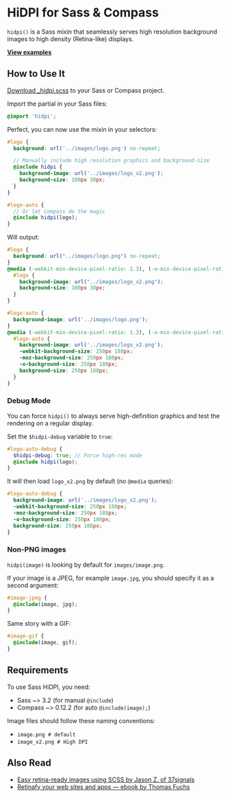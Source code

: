 # HiDPI for Sass & Compass

`hidpi()` is a Sass mixin that seamlessly serves high resolution
background images to high density (Retina-like) displays.

**[View examples](http://www.kaelig.fr/hidpi/examples/ "HiDPI Examples")**

## How to Use It

[Download _hidpi.scss](https://raw.github.com/kaelig/hidpi/master/_hidpi.scss)
to your Sass or Compass project.

Import the partial in your Sass files:

```scss
@import 'hidpi';
```

Perfect, you can now use the mixin in your selectors:

```scss
#logo {
  background: url('../images/logo.png') no-repeat;

  // Manually include high resolution graphics and background-size
  @include hidpi {
    background-image: url('../images/logo_x2.png');
    background-size: 100px 30px;
  }
}

#logo-auto {
  // Or let Compass do the magic
  @include hidpi(logo);
}
```

Will output:

```css
#logo {
  background: url("../images/logo.png") no-repeat;
}
@media (-webkit-min-device-pixel-ratio: 1.3), (-o-min-device-pixel-ratio: 2.6 / 2), (min--moz-device-pixel-ratio: 1.3), (min-device-pixel-ratio: 1.3) {
  #logo {
    background-image: url("../images/logo_x2.png");
    background-size: 100px 30px;
  }
}

#logo-auto {
  background-image: url('../images/logo.png');
}
@media (-webkit-min-device-pixel-ratio: 1.3), (-o-min-device-pixel-ratio: 2.6 / 2), (min--moz-device-pixel-ratio: 1.3), (min-device-pixel-ratio: 1.3) {
  #logo-auto {
    background-image: url('../images/logo_x2.png');
    -webkit-background-size: 250px 188px;
    -moz-background-size: 250px 188px;
    -o-background-size: 250px 188px;
    background-size: 250px 188px;
  }
}
```

### Debug Mode

You can force `hidpi()` to always serve high-definition graphics and test
the rendering on a regular display.

Set the `$hidpi-debug` variable to `true`:

```scss
#logo-auto-debug {
  $hidpi-debug: true; // Force high-res mode
  @include hidpi(logo);
}
```

It will then load `logo_x2.png` by default (no `@media` queries):

```css
#logo-auto-debug {
  background-image: url('../images/logo_x2.png');
  -webkit-background-size: 250px 188px;
  -moz-background-size: 250px 188px;
  -o-background-size: 250px 188px;
  background-size: 250px 188px;
}
```

### Non-PNG images

`hidpi(image)` is looking by default for `images/image.png`.

If your image is a JPEG, for example `image.jpg`, you should specify it as
a second argument:

```scss
#image-jpeg {
  @include(image, jpg);
}
```

Same story with a GIF:

```scss
#image-gif {
  @include(image, gif);
}
```

## Requirements

To use Sass HiDPI, you need:

- Sass ~> 3.2 (for manual `@include`)
- Compass ~> 0.12.2 (for auto `@include(image);`)

Image files should follow these naming conventions:

- `image.png # default`
- `image_x2.png # High DPI`

## Also Read

- [Easy retina-ready images using SCSS by Jason Z. of 37signals](http://37signals.com/svn/posts/3271-easy-retina-ready-images-using-scss)
- [Retinafy your web sites and apps — ebook by Thomas Fuchs](http://retinafy.me/)